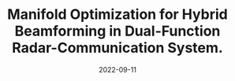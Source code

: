 ---
title: "Manifold Optimization for Hybrid Beamforming in Dual-Function Radar-Communication System."
collection: arVix
permalink: /publication/2022-arVix-tvt
date: 2022-09-11
level: arVix
link: 'https://arxiv.org/abs/2112.02496'
citation: '<b>B. Wang</b>, H. Li and Z. Cheng, "Dynamic Hybrid Beamforming Design for Dual-Function Radar-Communication Systems," submitted to <i>IEEE Transactions on Vehicular Technology</i>.'
---